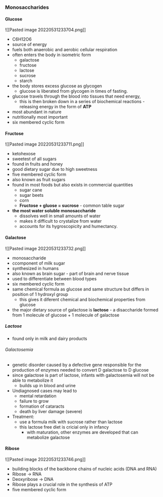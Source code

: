 ### Monosaccharides
#### Glucose
![[Pasted image 20220531233704.png]]
- C6H12O6
- source of energy
- fuels both anaerobic and aerobic cellular respiration
- often enters the body in isometric form
	- galactose
	- fructose
	- lactose
	- sucrose
	- starch
- the body stores excess glucose as glycogen 
	- glucose is liberated from glycogen in times of fasting. 
- glucose travels through the blood into tissues that need energy, 
	- this is then broken down in a series of biochemical reactions - releasing energy in the form of **ATP**
- most abundant in nature
- nutritionally most important
- six membered cyclic form

#### Fructose
![[Pasted image 20220531233711.png]]
- ketohexose
- sweetest of all sugars
- found in fruits and honey
- good dietary sugar due to high sweetness
- five membered cyclic form
- also known as fruit sugars
- found in most foods but also exists in commercial quantities
	- sugar cane
	- sugar beets
	- corn
	- **Fructose + gluose = sucrose** - common table sugar
- **the most water soluble monosaccharide**
	- dissolves well in small amounts of water
	- makes it difficult to crystalize from water
	- accounts for its hygroscopicity and humectancy. 

#### Galactose
![[Pasted image 20220531233732.png]]
- monosaccharide
- ccomponent of milk sugar
- synthesized in humans
- also known as brain sugar - part of brain and nerve tissue
- used to differentiate between blood types
- six membered cyclic form
- same chemical formula as glucose and same structure but differs in position of 1 hydroxyl group
	- this gives it diferent chemical and biochemical properties from glucose
- the major dietary source of galactose is **lactose** - a disaccharide formed from 1 molecule of glucose + 1 molecule of galactose

##### Lactose
- found only in milk and dairy products
###### Galactosemia
- genetic disorder caused by a defective gene responsible for the production of enzymes needed to convert D galactose to D glucose
- since galactose is part of lactose, infants with galactosemia will not be able to metabolize it
	- builds up in blood and urine
- Undiagnosed cases may lead to
	- mental retardation
	- failure to grow
	- formation of cataracts
	- death by liver damage (severe)
- Treatment:
	- use a formula milk with sucrose rather than lactose
	- this lactose free diet is cricial only in infancy
		- with maturation, other enzymes are developed that can metabolize galactose


#### Ribose
![[Pasted image 20220531233746.png]]
- building blocks of the backbone chains of nucleic acids (DNA and RNA)
- Ribose -> RNA
- Deoxyribose -> DNA
- Ribose plays a crucial role in the synthesis of ATP
- five membered cyclic form

